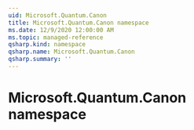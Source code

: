 ```yaml
---
uid: Microsoft.Quantum.Canon
title: Microsoft.Quantum.Canon namespace
ms.date: 12/9/2020 12:00:00 AM
ms.topic: managed-reference
qsharp.kind: namespace
qsharp.name: Microsoft.Quantum.Canon
qsharp.summary: ''
---
```


# Microsoft.Quantum.Canon namespace



